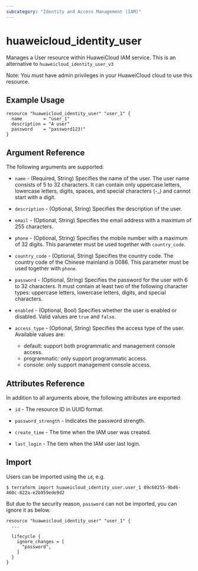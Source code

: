 ```yaml
---
subcategory: "Identity and Access Management (IAM)"
---
```


# huaweicloud_identity_user

Manages a User resource within HuaweiCloud IAM service.
This is an alternative to `huaweicloud_identity_user_v3`

Note: You _must_ have admin privileges in your HuaweiCloud cloud to use
this resource.

## Example Usage

```hcl
resource "huaweicloud_identity_user" "user_1" {
  name        = "user_1"
  description = "A user"
  password    = "password123!"
}
```

## Argument Reference

The following arguments are supported:

* `name` - (Required, String) Specifies the name of the user. The user name consists of
    5 to 32 characters. It can contain only uppercase letters, lowercase letters,
    digits, spaces, and special characters (-_) and cannot start with a digit.

* `description` - (Optional, String) Specifies the description of the user.

* `email` - (Optional, String) Specifies the email address with a maximum of 255 characters.

* `phone` - (Optional, String) Specifies the mobile number with a maximum of 32 digits.
    This parameter must be used together with `country_code`.

* `country_code` - (Optional, String) Specifies the country code. The country code of the Chinese mainland is 0086.
    This parameter must be used together with `phone`.

* `password` - (Optional, String) Specifies the password for the user with 6 to 32 characters.
    It must contain at least two of the following character types: uppercase letters, lowercase letters,
    digits, and special characters.

* `enabled` - (Optional, Bool) Specifies whether the user is enabled or disabled.
    Valid values are `true` and `false`.

* `access_type` - (Optional, String) Specifies the access type of the user. Available values are:
     + default: support both programmatic and management console access.
     + programmatic: only support programmatic access.
     + console: only support management console access.

## Attributes Reference

In addition to all arguments above, the following attributes are exported:

* `id` - The resource ID in UUID format.

* `password_strength` - Indicates the password strength.

* `create_time` - The time when the IAM user was created.

* `last_login` - The tiem when the IAM user last login.

## Import

Users can be imported using the `id`, e.g.

```
$ terraform import huaweicloud_identity_user.user_1 89c60255-9bd6-460c-822a-e2b959ede9d2
```

But due to the security reason, `password` can not be imported, you can ignore it as below.

```
resource "huaweicloud_identity_user" "user_1" {
  ...

  lifecycle {
    ignore_changes = [
      "password",
    ]
  }
}
```
